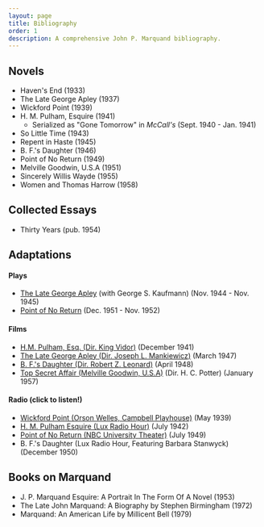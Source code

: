 ```yaml
---
layout: page
title: Bibliography
order: 1
description: A comprehensive John P. Marquand bibliography.
---
```




## Novels

- Haven's End (1933)
- The Late George Apley (1937)
- Wickford Point (1939)
- H. M. Pulham, Esquire (1941)
  - Serialized as "Gone Tomorrow" in *McCall's* (Sept. 1940 - Jan. 1941)
- So Little Time (1943)
- Repent in Haste (1945)
- B. F.'s Daughter (1946)
- Point of No Return (1949)
- Melville Goodwin, U.S.A (1951)
- Sincerely Willis Wayde (1955)
- Women and Thomas Harrow (1958)



## Collected Essays

- Thirty Years (pub. 1954)

## Adaptations  

#### Plays

- [The Late George Apley](https://www.ibdb.com/broadway-production/the-late-george-apley-1599) (with George S. Kaufmann) (Nov. 1944 - Nov. 1945)
- [Point of No Return](https://www.ibdb.com/broadway-production/point-of-no-return-1984) (Dec. 1951 - Nov. 1952)

#### Films

-  [H.M. Pulham, Esq. (Dir. King Vidor)](https://www.imdb.com/title/tt0039556/) (December 1941)
-  [The Late George Apley (Dir. Joseph L. Mankiewicz)](https://www.imdb.com/title/tt0039556/) (March 1947)
- [B. F.'s Daughter (Dir. Robert Z. Leonard)](https://www.imdb.com/title/tt0040141/?ref_=nm_flmg_wr_12) (April 1948)
- [Top Secret Affair (Melville Goodwin, U.S.A)](https://www.imdb.com/title/tt0051097/) (Dir. H. C. Potter) (January 1957)

#### Radio (click to listen!)

- [Wickford Point (Orson Welles, Campbell Playhouse)](https://orsonwelles.indiana.edu/items/show/1986#?c=0&m=0&s=0&cv=4&xywh=-343%2C233%2C1936%2C1721) (May 1939)
- [H. M. Pulham Esquire (Lux Radio Hour)](https://archive.org/download/OTRR_Lux_Radio_Theater_Singles/Lux_Radio_Theatre_42-07-13_360_HM_Pulham_Esq.mp3) (July 1942)
- [Point of No Return (NBC University Theater)](https://archive.org/download/nbc-university-theater-1948-10-17-13-history-of-mr-polly/NBC%20University%20Theater%201949-07-16%20%2850%29%20Point%20of%20No%20Return.mp3) (July 1949)
- B. F.'s Daughter (Lux Radio Hour, Featuring Barbara Stanwyck) (December 1950)



## Books on Marquand

- J. P. Marquand Esquire: A Portrait In The Form Of A Novel (1953)
- The Late John Marquand: A Biography by Stephen Birmingham (1972)
- Marquand: An American Life by Millicent Bell (1979)

